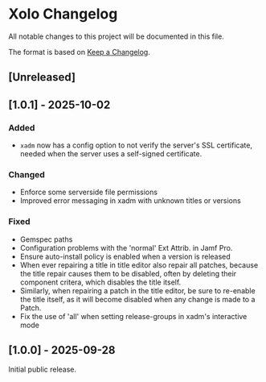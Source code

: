 # Xolo Changelog

All notable changes to this project will be documented in this file.

The format is based on [Keep a Changelog](https://keepachangelog.com/en/1.0.0/).

## \[Unreleased]

## \[1.0.1] - 2025-10-02

### Added 
  - `xadm` now has a config option to not verify the server's SSL certificate, needed when the server uses a self-signed certificate.

### Changed
  - Enforce some serverside file permissions
  - Improved error messaging in xadm with unknown titles or versions

### Fixed
  - Gemspec paths
  - Configuration problems with the 'normal' Ext Attrib. in Jamf Pro.
  - Ensure auto-install policy is enabled when a version is released
  - When ever repairing a title in title editor also repair all patches, because the title repair causes them to be disabled, often by deleting their component critera, which disables the title itself.
  - Similarly, when repairing a patch in the title editor, be sure to re-enable the title itself, as it will become disabled when any change is made to a Patch.
  - Fix the use of 'all' when setting release-groups in xadm's interactive mode

## \[1.0.0] - 2025-09-28

Initial public release.

